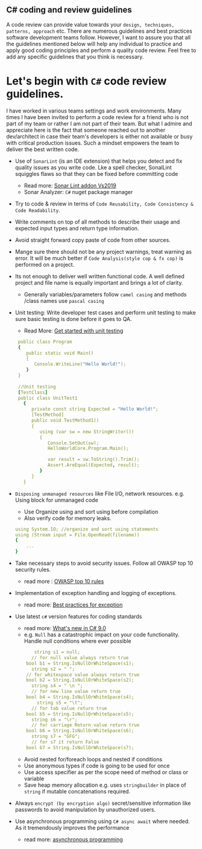 ## C# coding and review guidelines
A code review can provide value towards your `design, techniques, patterns, approach` etc. There are numerous guidelines and best practices software development 
teams follow. However, I want to assure you that all the guidelines mentioned below will help any individual to practice and apply good coding principles and perform
a quality code review. Feel free to add any specific guidelines that you think is necessary. 

# Let's begin with `C#`  code review guidelines.
I have worked in various teams settings and work environments. Many times I have been invited to perform a code review for a friend who is not part of my team or rather
I am not part of their team. But what I admire and appreciate here is the fact that someone reached out to another dev/architect in case their team's developers is
either not available or busy with critical production issues. Such a mindset empowers the team to deliver the best written code. 
- Use of `SonarLint` (is an IDE extension) that helps you detect and fix quality issues as you write code. Lke a spell checker, SonalLint squiggles  flaws so that
  they can be fixed before committing code
  - Read more: [Sonar Lint addon Vs2019 ](https://marketplace.visualstudio.com/items?itemName=SonarSource.SonarLintforVisualStudio2019)
  - Sonar Analyzer: `C#` nuget package manager
- Try to code & review in terms of `Code Reusability, Code Consistency & Code Readability`.
- Write comments on top of all methods to describe their usage and expected input types and return type information.
- Avoid straight forward copy paste of code from other sources. 
- Mange sure there should not be any project warnings, treat warning as error. It will be much better if `Code Analysis(style cop & fx cop)` is performed on a project.
- Its not enough to deliver well written functional code. A well defined project and file name is equally important and brings a lot  of clarity. 
  	- Generally variables/parameters follow `camel casing` and methods /class names use `pascal casing`

- Unit testing: Write developer test cases and perform unit testing to make sure basic testing is done before it goes to QA.
    - Read More: [Get started with unit testing](https://docs.microsoft.com/en-us/visualstudio/test/getting-started-with-unit-testing?view=vs-2019&tabs=mstest)
    ```yaml
     public class Program
     {
        public static void Main()
        {
           Console.WriteLine("Hello World!");
        }
     }
     
     //Unit testing
     [TestClass]
     public class UnitTest1
       {
          private const string Expected = "Hello World!";
          [TestMethod]
          public void TestMethod1()
          {
             using (var sw = new StringWriter())
             {
                Console.SetOut(sw);
                HelloWorldCore.Program.Main();

                var result = sw.ToString().Trim();
                Assert.AreEqual(Expected, result);
             }
          }
       }
    ```
- `Disposing unmanaged resources` like File I/O, network resources.  e.g. Using block for unmanaged code
    - Use Organize using and sort using before compilation
    - Also verify code for memory leaks.
    ```yaml
    using System.IO; //organize and sort using statements
    using (Stream input = File.OpenRead(filename))
    {
        ...
    }
    ```
- Take necessary steps to avoid security issues. Follow all OWASP top 10 security rules.
    - read more : [OWASP top 10 rules](https://owasp.org/www-project-top-ten/)
- Implementation of exception handling and logging of exceptions. 
    - read more: [Best practices for exception](https://docs.microsoft.com/en-us/dotnet/standard/exceptions/best-practices-for-exceptions)
- Use latest `c#` version features for coding standards
    - read more: [What's new in C# 9.0](https://docs.microsoft.com/en-us/dotnet/csharp/whats-new/csharp-9)
    - e.g. `Null` has a catastrophic impact on your code functionality. Handle null conditions where ever possible
    ```yaml 
           string s1 = null;
          // for null value always return true
        bool b1 = String.IsNullOrWhiteSpace(s1);
          string s2 = " ";
        // for whitespace value always return true
        bool b2 = String.IsNullOrWhiteSpace(s2);
          string s4 = " \n ";
          // for new line value return true
        bool b4 = String.IsNullOrWhiteSpace(s4);
            string s5 = "\t";
          // for tab value return true
        bool b5 = String.IsNullOrWhiteSpace(s5);
          string s6 = "\r";
          // for carriage Return value return true
        bool b6 = String.IsNullOrWhiteSpace(s6);
          string s7 = "GFG";
          // for s7 it return False
        bool b7 = String.IsNullOrWhiteSpace(s7);
    ```
    - Avoid nested for/foreach loops and nested if conditions
    - Use anonymous types if code is going to be used for once
    - Use access specifier as per the scope need of method or class or variable
    - Save heap memory allocation e.g. uses `stringbuilder` in place of `string` if mutable concatenations required.
- Always `encrypt (by encryption algo)` secret/sensitive information like passwords to avoid manipulation by unauthorized users.
- Use asynchronous programming using `C# async await` where needed. As it tremendously improves the performance
    - read more: [asynchronous programming](https://docs.microsoft.com/en-us/dotnet/csharp/async#:~:text=C%23%20has%20a%20language-level%20asynchronous%20programming%20model%2C%20which,is%20known%20as%20the%20Task-based%20Asynchronous%20Pattern%20%28TAP%29.)
